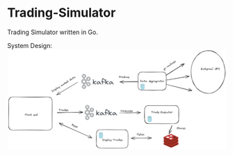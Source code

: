 # Trading-Simulator
Trading Simulator written in Go. 

System Design: 
![alt text](https://github.com/AakashJaswal/Trading-Simulator/blob/main/.design/System%20Design.png?raw=true)